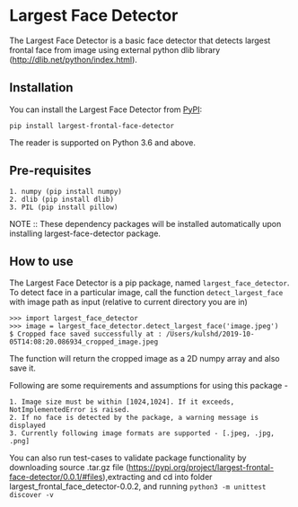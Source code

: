 # Largest Face Detector

The Largest Face Detector is a basic face detector that detects largest frontal face from image using external python dlib library (http://dlib.net/python/index.html).

## Installation

You can install the Largest Face Detector from [PyPI](https://pypi.org/project/largest-frontal-face-detector/0.0.2/):

    pip install largest-frontal-face-detector

The reader is supported on Python 3.6 and above.

## Pre-requisites
    1. numpy (pip install numpy)
    2. dlib (pip install dlib)
    3. PIL (pip install pillow)

NOTE :: These dependency packages will be installed automatically upon installing largest-face-detector package.

## How to use

The Largest Face Detector is a pip package, named `largest_face_detector`.  To detect face in a particular image, call the function `detect_largest_face` with image path as input (relative to current directory you are in)

    >>> import largest_face_detector
    >>> image = largest_face_detector.detect_largest_face('image.jpeg')
    $ Cropped face saved successfully at : /Users/kulshd/2019-10-05T14:08:20.086934_cropped_image.jpeg

The function will return the cropped image as a 2D numpy array and also save it.

Following are some requirements and assumptions for using this package -

    1. Image size must be within [1024,1024]. If it exceeds, NotImplementedError is raised.   
    2. If no face is detected by the package, a warning message is displayed
    3. Currently following image formats are supported - [.jpeg, .jpg, .png]

You can also run test-cases to validate package functionality by downloading source .tar.gz file (https://pypi.org/project/largest-frontal-face-detector/0.0.1/#files),extracting and cd into folder largest_frontal_face_detector-0.0.2, and running `python3 -m unittest discover -v`